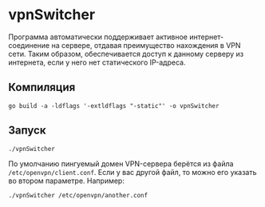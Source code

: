 # vpnSwitcher
Программа автоматически поддерживает активное интернет-соединение на сервере, отдавая преимущество нахождения в VPN сети. Таким образом, обеспечивается доступ к данному серверу из интернета, если у него нет статического IP-адреса.

## Компиляция

`go build -a -ldflags '-extldflags "-static"' -o vpnSwitcher`

## Запуск
`./vpnSwitcher`

По умолчанию пингуемый домен VPN-сервера берётся из файла `/etc/openvpn/client.conf`. Если у вас другой файл, то можно его указать во втором параметре. Например:

`./vpnSwitcher /etc/openvpn/another.conf`
